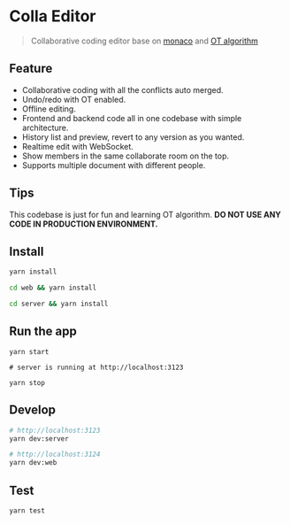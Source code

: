 # Colla Editor

> Collaborative coding editor base on [monaco](https://microsoft.github.io/monaco-editor/index.html) and [OT algorithm](https://en.wikipedia.org/wiki/Operational_transformation)

## Feature

- Collaborative coding with all the conflicts auto merged.
- Undo/redo with OT enabled.
- Offline editing.
- Frontend and backend code all in one codebase with simple architecture.
- History list and preview, revert to any version as you wanted.
- Realtime edit with WebSocket.
- Show members in the same collaborate room on the top.
- Supports multiple document with different people.

## Tips

This codebase is just for fun and learning OT algorithm. **DO NOT USE ANY CODE IN PRODUCTION ENVIRONMENT.**

## Install

```bash
yarn install

cd web && yarn install

cd server && yarn install
```

## Run the app

```base
yarn start

# server is running at http://localhost:3123

yarn stop
```

## Develop

```bash
# http://localhost:3123
yarn dev:server

# http://localhost:3124
yarn dev:web
```

## Test

```bash
yarn test
```
